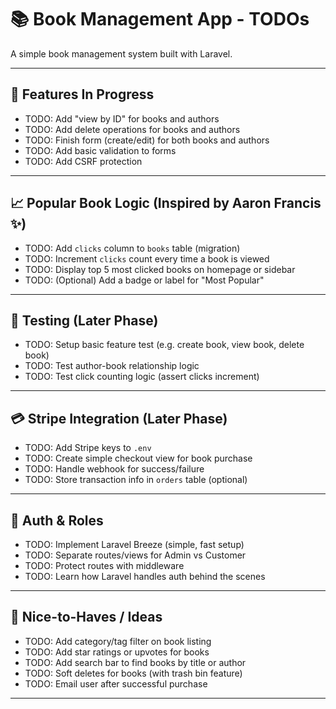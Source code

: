 # 📚 Book Management App - TODOs

A simple book management system built with Laravel.

---

## 🔧 Features In Progress

- TODO: Add "view by ID" for books and authors
- TODO: Add delete operations for books and authors
- TODO: Finish form (create/edit) for both books and authors
- TODO: Add basic validation to forms
- TODO: Add CSRF protection

---

## 📈 Popular Book Logic (Inspired by Aaron Francis ✨)

- TODO: Add `clicks` column to `books` table (migration)
- TODO: Increment `clicks` count every time a book is viewed
- TODO: Display top 5 most clicked books on homepage or sidebar
- TODO: (Optional) Add a badge or label for "Most Popular"

---

## 🧪 Testing (Later Phase)

- TODO: Setup basic feature test (e.g. create book, view book, delete book)
- TODO: Test author-book relationship logic
- TODO: Test click counting logic (assert clicks increment)

---

## 💳 Stripe Integration (Later Phase)

- TODO: Add Stripe keys to `.env`
- TODO: Create simple checkout view for book purchase
- TODO: Handle webhook for success/failure
- TODO: Store transaction info in `orders` table (optional)

---

## 👤 Auth & Roles

- TODO: Implement Laravel Breeze (simple, fast setup)
- TODO: Separate routes/views for Admin vs Customer
- TODO: Protect routes with middleware
- TODO: Learn how Laravel handles auth behind the scenes

---

## 🧠 Nice-to-Haves / Ideas

- TODO: Add category/tag filter on book listing
- TODO: Add star ratings or upvotes for books
- TODO: Add search bar to find books by title or author
- TODO: Soft deletes for books (with trash bin feature)
- TODO: Email user after successful purchase

---

